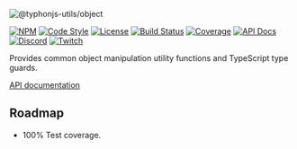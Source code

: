 ![@typhonjs-utils/object](https://i.imgur.com/FD0c0ib.jpg)

[![NPM](https://img.shields.io/npm/v/@typhonjs-utils/object.svg?label=npm)](https://www.npmjs.com/package/@typhonjs-utils/object)
[![Code Style](https://img.shields.io/badge/code%20style-allman-yellowgreen.svg?style=flat)](https://en.wikipedia.org/wiki/Indent_style#Allman_style)
[![License](https://img.shields.io/badge/license-MPLv2-yellowgreen.svg?style=flat)](https://github.com/typhonjs-node-utils/object/blob/main/LICENSE)
[![Build Status](https://github.com/typhonjs-node-utils/object/workflows/CI/CD/badge.svg)](#)
[![Coverage](https://img.shields.io/codecov/c/github/typhonjs-node-utils/object.svg)](https://codecov.io/github/typhonjs-node-utils/object)
[![API Docs](https://img.shields.io/badge/API%20Documentation-476ff0)](https://typhonjs-node-utils.github.io/object/)
[![Discord](https://img.shields.io/discord/737953117999726592?label=TyphonJS%20Discord)](https://typhonjs.io/discord/)
[![Twitch](https://img.shields.io/twitch/status/typhonrt?style=social)](https://www.twitch.tv/typhonrt)

Provides common object manipulation utility functions and TypeScript type guards.

[API documentation](https://typhonjs-node-utils.github.io/object/)

## Roadmap

- 100% Test coverage.
